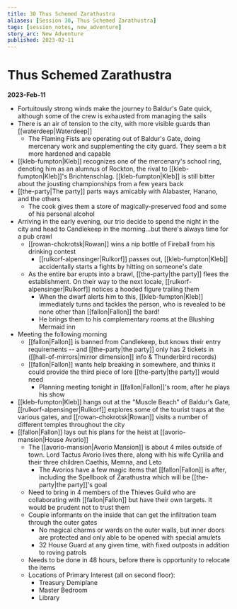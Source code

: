 ```yaml
---
title: 30 Thus Schemed Zarathustra
aliases: [Session 30, Thus Schemed Zarathustra]
tags: [session_notes, new_adventure]
story_arc: New Adventure
published: 2023-02-11
---
```

# Thus Schemed Zarathustra
**2023-Feb-11**

- Fortuitously strong winds make the journey to Baldur's Gate quick, although some of the crew is exhausted from managing the sails
- There is an air of tension to the city, with more visible guards than [[waterdeep|Waterdeep]]
	- The Flaming Fists are operating out of Baldur's Gate, doing mercenary work and supplementing the city guard. They seem a bit more hardened and capable
- [[kleb-fumpton|Kleb]] recognizes one of the mercenary's school ring, denoting him as an alumnus of Rockton, the rival to [[kleb-fumpton|Kleb]]'s Brichtenschlag. [[kleb-fumpton|Kleb]] is still bitter about the jousting championships from a few years back
- [[the-party|The party]] parts ways amicably with Alabaster, Hanano, and the others
	- The cook gives them a store of magically-preserved food and some of his personal alcohol
- Arriving in the early evening, our trio decide to spend the night in the city and head to Candlekeep in the morning...but there's always time for a pub crawl
	- [[rowan-chokrotsk|Rowan]] wins a nip bottle of Fireball from his drinking contest
		- [[rulkorf-alpensinger|Rulkorf]] passes out, [[kleb-fumpton|Kleb]] accidentally starts a fights by hitting on someone's date
	- As the entire bar erupts into a brawl, [[the-party|the party]] flees the establishment. On their way to the next locale, [[rulkorf-alpensinger|Rulkorf]] notices a hooded figure trailing them
		- When the dwarf alerts him to this, [[kleb-fumpton|Kleb]] immediately turns and tackles the person, who is revealed to be none other than [[fallon|Fallon]] the bard!
		- He brings them to his complementary rooms at the Blushing Mermaid inn
- Meeting the following morning
	- [[fallon|Fallon]] is banned from Candlekeep, but knows their entry requirements -- and [[the-party|the party]] only has 2 tickets in ([[hall-of-mirrors|mirror dimension]] info & Thunderbird records)
	- [[fallon|Fallon]] wants help breaking in somewhere, and thinks it could provide the third piece of lore [[the-party|the party]] would need
		- Planning meeting tonight in [[fallon|Fallon]]'s room, after he plays his show
- [[kleb-fumpton|Kleb]] hangs out at the "Muscle Beach" of Baldur's Gate, [[rulkorf-alpensinger|Rulkorf]] explores some of the tourist traps at the various gates, and [[rowan-chokrotsk|Rowan]] visits a number of different temples throughout the city
- [[fallon|Fallon]] lays out his plans for the heist at [[avorio-mansion|House Avorio]]
	- The [[avorio-mansion|Avorio Mansion]] is about 4 miles outside of town. Lord Tactus Avorio lives there, along with his wife Cyrilla and their three children Caethis, Memna, and Leto
		- The Avorios have a few magic items that [[fallon|Fallon]] is after, including the Spellbook of Zarathustra which will be [[the-party|the party]]'s goal
	- Need to bring in 4 members of the Thieves Guild who are collaborating with [[fallon|Fallon]] but have their own targets. It would be prudent not to trust them
	- Couple informants on the inside that can get the infiltration team through the outer gates
		- No magical charms or wards on the outer walls, but inner doors are protected and only able to be opened with special amulets
		- 32 House Guard at any given time, with fixed outposts in addition to roving patrols
	- Needs to be done in 48 hours, before there is opportunity to relocate the items
	- Locations of Primary Interest (all on second floor):
		- Treasury Demiplane
		- Master Bedroom
		- Library